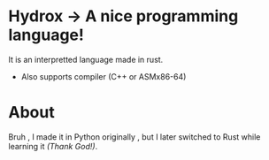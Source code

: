 # Hydrox -> A nice programming language!

It is an interpretted language made in rust.
- Also supports compiler (C++ or ASMx86-64)

# About
Bruh , I made it in Python originally , but I later switched to Rust while learning it _(Thank God!)_.
